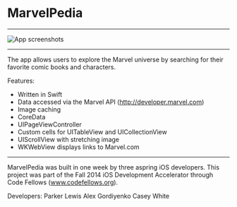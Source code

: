 MarvelPedia
===========
__________________________________________________________________________________________

![App screenshots](https://cloud.githubusercontent.com/assets/3193877/4998812/b95efe68-6990-11e4-945d-ed65d476ecf7.jpg)
__________________________________________________________________________________________

The app allows users to explore the Marvel universe by searching for their favorite comic books and characters.

Features:
- Written in Swift
- Data accessed via the Marvel API (http://developer.marvel.com)
- Image caching
- CoreData
- UIPageViewController
- Custom cells for UITableView and UICollectionView
- UIScrollView with stretching image
- WKWebView displays links to Marvel.com


__________________________________________________________________________________________

MarvelPedia was built in one week by three aspring iOS developers. This project was part of the Fall 2014 iOS Development Accelerator through Code Fellows (www.codefellows.org).

Developers:
Parker Lewis
Alex Gordiyenko
Casey White

